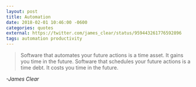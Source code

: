 ```yaml
---
layout: post
title: Automation
date: 2018-02-01 10:46:00 -0600
categories: quotes
external: https://twitter.com/james_clear/status/959443261776592896
tags: automation productivity
---
```

> Software that automates your future actions is a time asset. It gains you time in the future.
Software that schedules your future actions is a time debt. It costs you time in the future.

<cite>-James Clear</cite>

